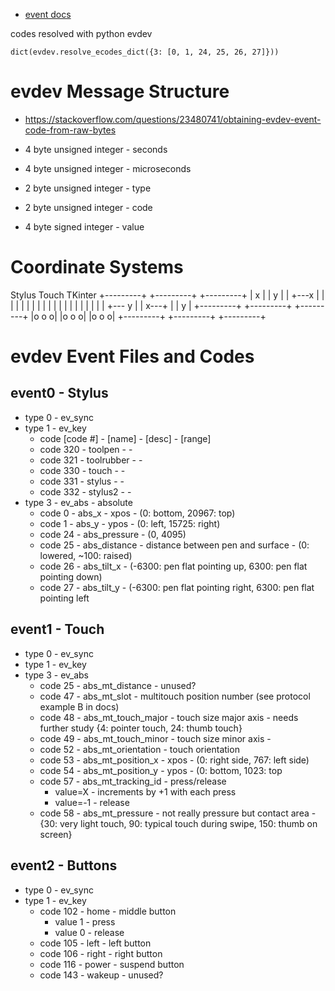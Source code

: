 - [event docs](https://www.kernel.org/doc/Documentation/input/multi-touch-protocol.txt)

codes resolved with python evdev

    dict(evdev.resolve_ecodes_dict({3: [0, 1, 24, 25, 26, 27]}))
    
# evdev Message Structure
- https://stackoverflow.com/questions/23480741/obtaining-evdev-event-code-from-raw-bytes

- 4 byte unsigned integer - seconds
- 4 byte unsigned integer - microseconds
- 2 byte unsigned integer - type
- 2 byte unsigned integer - code
- 4 byte signed integer - value

# Coordinate Systems

  Stylus          Touch         TKinter
+---------+    +---------+    +---------+
| x       |    |       y |    | +---x   |
| |       |    |       | |    | |       |
| |       |    |       | |    | |       |
| +--- y  |    |   x---+ |    | y       |
+---------+    +---------+    +---------+
|o   o   o|    |o   o   o|    |o   o   o|
+---------+    +---------+    +---------+

# evdev Event Files and Codes

## event0 - Stylus
- type 0 - ev_sync
- type 1 - ev_key
  - code [code #] - [name] - [desc] - [range]
  - code 320 - toolpen - -
  - code 321 - toolrubber - -
  - code 330 - touch - -
  - code 331 - stylus - -
  - code 332 - stylus2 - -
- type 3 - ev_abs - absolute
  - code 0 - abs_x - xpos - (0: bottom, 20967: top)
  - code 1 - abs_y - ypos - (0: left, 15725: right)
  - code 24 - abs_pressure - (0, 4095)
  - code 25 - abs_distance - distance between pen and surface - (0: lowered, ~100: raised)
  - code 26 - abs_tilt_x - (-6300: pen flat pointing up, 6300: pen flat pointing down)
  - code 27 - abs_tilt_y - (-6300: pen flat pointing right, 6300: pen flat pointing left

## event1 - Touch
- type 0 - ev_sync
- type 1 - ev_key
- type 3 - ev_abs
  - code 25 - abs_mt_distance - unused?
  - code 47 - abs_mt_slot - multitouch position number (see protocol example B in docs)
  - code 48 - abs_mt_touch_major - touch size major axis - needs further study {4: pointer touch, 24: thumb touch}
  - code 49 - abs_mt_touch_minor - touch size minor axis - 
  - code 52 - abs_mt_orientation - touch orientation
  - code 53 - abs_mt_position_x - xpos - (0: right side, 767: left side)
  - code 54 - abs_mt_position_y - ypos - (0: bottom, 1023: top
  - code 57 - abs_mt_tracking_id - press/release
    - value=X - increments by +1 with each press
    - value=-1 - release
  - code 58 - abs_mt_pressure - not really pressure but contact area - {30: very light touch, 90: typical touch during swipe, 150: thumb on screen}
  
## event2 - Buttons
- type 0 - ev_sync
- type 1 - ev_key
  - code 102 - home - middle button
    - value 1 - press
    - value 0 - release
  - code 105 - left - left button
  - code 106 - right - right button
  - code 116 - power - suspend button
  - code 143 - wakeup - unused?


